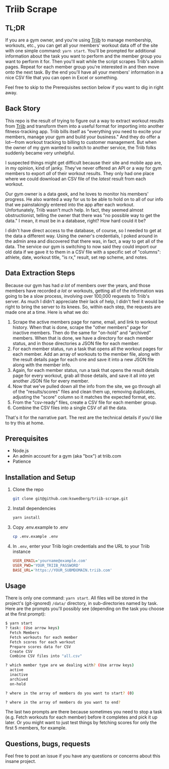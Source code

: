 # Triib Scrape

## TL;DR

If you are a gym owner, and you're using [Triib](https://triib.com/) to manage membership, workouts, etc., you can get all your members' workout data off of the site with one simple command: `yarn start`. You'll be prompted for additional information about the task you want to perform and the member group you want to perform it for. Then you'll wait while the script scrapes Triib's admin pages. Repeat for each member group you're interested in and then move onto the next task. By the end you'll have all your members' information in a nice CSV file that you can open in Excel or something.

Feel free to skip to the Prerequisites section below if you want to dig in right away.

## Back Story

This repo is the result of trying to figure out a way to extract workout results from [Triib](https://triib.com/) and transform them into a useful format for importing into another fitness-tracking app. Triib bills itself as "everything you need to excite your members, manage your gym and build your business." And they do offer a lot—from workout tracking to billing to customer management. But when the owner of my gym wanted to switch to another service, the Triib folks suddenly became very unhelpful.

I suspected things might get difficult because their site and mobile app are, in my opinion, kind of janky. They've never offered an API or a way for gym members to export _all_ of their workout results. They only had one place where we could download an CSV file of the _latest_ result from each workout.

Our gym owner is a data geek, and he loves to monitor his members' progress. He also wanted a way for us to be able to hold on to all of our info that we painstakingly entered into the app after each workout. Unfortunately, Triib wasn't much help. In fact, they seemed almost obstructionist, telling the owner that there was "no possible way to get the data." I mean, it must be in a database, right? How hard could it be?

I didn't have direct access to the database, of course, so I needed to get at the data a different way. Using the owner's credentials, I poked around in the admin area and discovered that there was, in fact, a way to get all of the data. The service our gym is switching to now said they could import our old data if we gave it to them in a CSV file with a specific set of "columns": athlete, date, workout title, "is rx," result, set rep scheme, and notes.

## Data Extraction Steps

Because our gym has had _a lot_ of members over the years, and those members have recorded _a lot_ or workouts, getting all of the information was going to be a slow process, involving over 100,000 requests to Triib's server. As much I didn't appreciate their lack of help, I didn't feel it would be right to bring the server to its knees. So, within each step, the requests are made one at a time. Here is what we do:

1. Scrape the active members page for name, email, and link to workout history. When that is done, scrape the "other members" page for inactive members. Then do the same for "on-hold" and "archived" members. When that is done, we have a directory for each member status, and in those directories a JSON file for each member.
2. For each member status, run a task that opens all the workout pages for each member. Add an array of workouts to the member file, along with the result details page for each one and save it into a new JSON file along with the member info.
3. Again, for each member status, run a task that opens the result details page for every workout, grab all those details, and save it all into yet another JSON file for every member.
4. Now that we've pulled down all the info from the site, we go through all of the "results/scores" files and clean them up, removing duplicates, adjusting the "score" column so it matches the expected format, etc.
5. From the "csv-ready" files, create a CSV file for each member group.
6. Combine the CSV files into a single CSV of all the data.

That's it for the narrative part. The rest are the technical details if you'd like to try this at home.

## Prerequisites

* Node.js
* An admin account for a gym (aka "box") at triib.com
* Patience

## Installation and Setup

1. Clone the repo

      ```bash
      git clone git@github.com:kswedberg/triib-scrape.git
      ```

2. Install dependencies

    ```bash
    yarn install
    ```

3. Copy .env.example to .env

    ```bash
    cp .env.example .env
    ```

4. In `.env`, enter your Triib login credentials and the URL to your Triib instance

    ```ini
    USER_EMAIL='yourname@example.com'
    USER_PWD='YOUR_TRIIB_PASSWORD'
    BASE_URL='https://YOUR_SUBMDOMAIN.triib.com'
    ```

## Usage

There is only one command: `yarn start`. All files will be stored in the project's (git-ignored) `/data/` directory, in sub-directories named by task.
Here are the prompts you'll possibly see (depending on the task you choose at the first prompt):

```bash
$ yarn start
? task: (Use arrow keys)
  Fetch Members
  Fetch workouts for each member
  Fetch scores for each workout
  Prepare scores data for CSV
  Create CSV
  Combine CSV files into "all.csv"

? which member type are we dealing with? (Use arrow keys)
  active
  inactive
  archived
  on-hold

? where in the array of members do you want to start? (0)

? where in the array of members do you want to end?
```

The last two prompts are there because sometimes you need to stop a task (e.g. Fetch workouts for each member) before it completes and pick it up later. Or you might want to just test things by fetching scores for only the first 5 members, for example.

## Questions, bugs, requests

Feel free to post an issue if you have any questions or concerns about this insane project.
